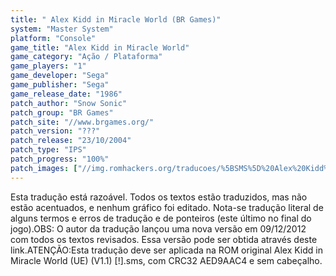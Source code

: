 ```yaml
---
title: " Alex Kidd in Miracle World (BR Games)"
system: "Master System"
platform: "Console"
game_title: "Alex Kidd in Miracle World"
game_category: "Ação / Plataforma"
game_players: "1"
game_developer: "Sega"
game_publisher: "Sega"
game_release_date: "1986"
patch_author: "Snow Sonic"
patch_group: "BR Games"
patch_site: "//www.brgames.org/"
patch_version: "???"
patch_release: "23/10/2004"
patch_type: "IPS"
patch_progress: "100%"
patch_images: ["//img.romhackers.org/traducoes/%5BSMS%5D%20Alex%20Kidd%20in%20Miracle%20World%20-%20BR%20Games%20-%201.png","//img.romhackers.org/traducoes/%5BSMS%5D%20Alex%20Kidd%20in%20Miracle%20World%20-%20BR%20Games%20-%202.png","//img.romhackers.org/traducoes/%5BSMS%5D%20Alex%20Kidd%20in%20Miracle%20World%20-%20BR%20Games%20-%203.png"]
---
```

Esta tradução está razoável. Todos os textos estão traduzidos, mas não estão acentuados, e nenhum gráfico foi editado. Nota-se tradução literal de alguns termos e erros de tradução e de ponteiros (este último no final do jogo).OBS: O autor da tradução lançou uma nova versão em 09/12/2012 com todos os textos revisados. Essa versão pode ser obtida através deste link.ATENÇÃO:Esta tradução deve ser aplicada na ROM original Alex Kidd in Miracle World (UE) (V1.1) [!].sms, com CRC32 AED9AAC4 e sem cabeçalho.